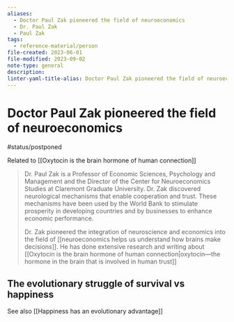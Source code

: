 ```yaml
---
aliases:
  - Doctor Paul Zak pioneered the field of neuroeconomics
  - Dr. Paul Zak
  - Paul Zak
tags:
  - reference-material/person
file-created: 2023-06-01
file-modified: 2023-09-02
note-type: general
description: 
linter-yaml-title-alias: Doctor Paul Zak pioneered the field of neuroeconomics
---
```


# Doctor Paul Zak pioneered the field of neuroeconomics

#status/postponed

Related to [[Oxytocin is the brain hormone of human connection]]

> Dr. Paul Zak is a Professor of Economic Sciences, Psychology and Management and the Director of the Center for Neuroeconomics Studies at Claremont Graduate University. Dr. Zak discovered neurological mechanisms that enable cooperation and trust. These mechanisms have been used by the World Bank to stimulate prosperity in developing countries and by businesses to enhance economic performance.
>
> Dr. Zak pioneered the integration of neuroscience and economics into the field of [[neuroeconomics helps us understand how brains make decisions]]. He has done extensive research and writing about [[Oxytocin is the brain hormone of human connection|oxytocin—the hormone in the brain that is involved in human trust]]

## The evolutionary struggle of survival vs happiness

See also [[Happiness has an evolutionary advantage]]

